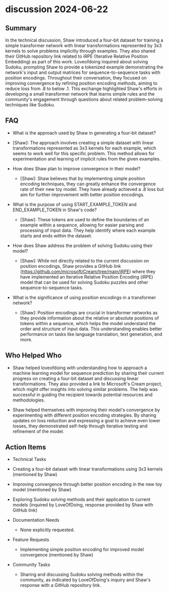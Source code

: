 # discussion 2024-06-22

## Summary

In the technical discussion, Shaw introduced a four-bit dataset for training a simple transformer network with linear
transformations represented by 3x3 kernels to solve problems implicitly through examples. They also shared their GitHub
repository link related to iRPE (Iterative Relative Position Embedding) as part of this work. Loveofdoing inquired about
solving Sudoku, prompting Shaw to provide a tokenized example demonstrating the network's input and output matrices for
sequence-to-sequence tasks with position encodings. Throughout their conversation, they focused on improving convergence
by refining position encoding methods, aiming to reduce loss from .8 to below .1. This exchange highlighted Shaw's
efforts in developing a small transformer network that learns simple rules and the community's engagement through
questions about related problem-solving techniques like Sudoku.

## FAQ

- What is the approach used by Shaw in generating a four-bit dataset?
- [Shaw]: The approach involves creating a simple dataset with linear transformations represented as 3x3 kernels for
  each example, which seems to work well for this specific problem. This method allows for experimentation and learning
  of implicit rules from the given examples.

- How does Shaw plan to improve convergence in their model?

    - [Shaw]: Shaw believes that by implementing simple position encoding techniques, they can greatly enhance the
      convergence rate of their new toy model. They have already achieved a .8 loss but aim for further improvement with
      better position encodings.

- What is the purpose of using START_EXAMPLE_TOKEN and END_EXAMPLE_TOKEN in Shaw's code?

    - [Shaw]: These tokens are used to define the boundaries of an example within a sequence, allowing for easier
      parsing and processing of input data. They help identify where each example starts and ends within the dataset.

- How does Shaw address the problem of solving Sudoku using their model?

    - [Shaw]: While not directly related to the current discussion on position encodings, Shaw provides a GitHub
      link (https://github.com/microsoft/Cream/tree/main/iRPE) where they have implemented an Iterative Relative
      Position Encoding (iRPE) model that can be used for solving Sudoku puzzles and other sequence-to-sequence tasks.

- What is the significance of using position encodings in a transformer network?
    - [Shaw]: Position encodings are crucial in transformer networks as they provide information about the relative or
      absolute positions of tokens within a sequence, which helps the model understand the order and structure of input
      data. This understanding enables better performance on tasks like language translation, text generation, and more.

## Who Helped Who

- Shaw helped loveofdoing with understanding how to approach a machine learning model for sequence prediction by sharing
  their current progress on creating a four-bit dataset and discussing linear transformations. They also provided a link
  to Microsoft's Cream project, which might offer insights into solving similar problems. The help was successful in
  guiding the recipient towards potential resources and methodologies.

- Shaw helped themselves with improving their model's convergence by experimenting with different position encoding strategies. By sharing updates on loss reduction and expressing a goal to achieve even lower losses, they demonstrated self-help through iterative testing and refinement of the model.

## Action Items

- Technical Tasks
- Creating a four-bit dataset with linear transformations using 3x3 kernels (mentioned by Shaw)
- Improving convergence through better position encoding in the new toy model (mentioned by Shaw)
- Exploring Sudoku solving methods and their application to current models (inquired by LoveOfDoing, response provided
  by Shaw with GitHub link)

- Documentation Needs

    - None explicitly requested.

- Feature Requests

    - Implementing simple position encoding for improved model convergence (mentioned by Shaw)

- Community Tasks
    - Sharing and discussing Sudoku solving methods within the community, as indicated by LoveOfDoing's inquiry and
      Shaw's response with a GitHub repository link.
